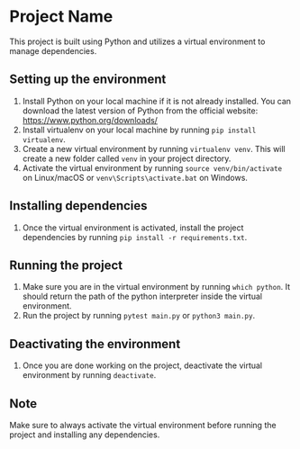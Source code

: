 # Project Name

This project is built using Python and utilizes a virtual environment to manage dependencies.

## Setting up the environment
1. Install Python on your local machine if it is not already installed. You can download the latest version of Python from the official website: https://www.python.org/downloads/
2. Install virtualenv on your local machine by running `pip install virtualenv`.
3. Create a new virtual environment by running `virtualenv venv`. This will create a new folder called `venv` in your project directory.
4. Activate the virtual environment by running `source venv/bin/activate` on Linux/macOS or `venv\Scripts\activate.bat` on Windows.

## Installing dependencies
1. Once the virtual environment is activated, install the project dependencies by running `pip install -r requirements.txt`.

## Running the project
1. Make sure you are in the virtual environment by running `which python`. It should return the path of the python interpreter inside the virtual environment.
2. Run the project by running `pytest main.py` or `python3 main.py`.

## Deactivating the environment
1. Once you are done working on the project, deactivate the virtual environment by running `deactivate`.

## Note
Make sure to always activate the virtual environment before running the project and installing any dependencies.
